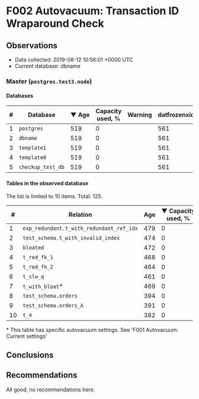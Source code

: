 # F002 Autovacuum: Transaction ID Wraparound Check #

## Observations ##
- Data collected: 2019-08-12 10:56:01 +0000 UTC
- Current database: dbname




### Master (`postgres.test3.node`) ###


#### Databases ####


| \# | Database | &#9660;&nbsp;Age | Capacity used, % | Warning | datfrozenxid |
|--|--------|-----|------------------|---------|--------------|
| 1 |`postgres`|519 |0 |  |561 |
| 2 |`dbname`|519 |0 |  |561 |
| 3 |`template1`|519 |0 |  |561 |
| 4 |`template0`|519 |0 |  |561 |
| 5 |`checkup_test_db`|519 |0 |  |561 |


#### Tables in the observed database ####
The list is limited to 10 items. Total: 125.

| \# | Relation | Age | &#9660;&nbsp;Capacity used, % | Warning |rel_relfrozenxid | toast_relfrozenxid |
|---|-------|-----|------------------|---------|-----------------|--------------------|
| 1 |`exp_redundant.t_with_redundant_ref_idx` |479 |0 |  |601 |0 |
| 2 |`test_schema.t_with_invalid_index` |474 |0 |  |606 |0 |
| 3 |`bloated` |472 |0 |  |608 |0 |
| 4 |`t_red_fk_1` |468 |0 |  |612 |0 |
| 5 |`t_red_fk_2` |464 |0 |  |616 |0 |
| 6 |`t_slw_q` |461 |0 |  |619 |0 |
| 7 |`t_with_bloat`\* |469 |0 |  |611 |0 |
| 8 |`test_schema.orders` |394 |0 |  |686 |0 |
| 9 |`test_schema.orders_A` |391 |0 |  |689 |0 |
| 10 |`t_4` |382 |0 |  |698 |0 |


\* This table has specific autovacuum settings. See 'F001 Autovacuum: Current settings'


## Conclusions ##
 


## Recommendations ##
  All good, no recommendations here.
 

